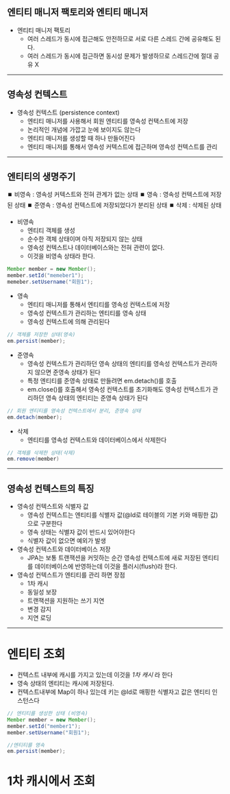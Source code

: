 ## 엔티티 매니저 팩토리와 엔티티 매니저
* 엔티티 매니저 팩토리
	* 여러 스레드가 동시에 접근해도 안전하므로 서로 다른 스레드 간에 공유해도 된다.
	* 여러 스레드가 동시에 접근하면 동시성 문제가 발생하므로 스레드간에 절대 공유 X
---
## 영속성 컨텍스트
* 영속성 컨텍스트 (persistence context)
	* 엔티티 매니저를 사용해서 회원 엔티티를 영속성 컨택스트에 저장
	* 논리적인 개념에 가깝고 눈에 보이지도 않는다
	* 엔티티 매니저를 생성할 때 하나 만들어진다
	* 엔티티 매니저를 통해서 영속성 커텍스트에 접근하며 영속성 컨텍스트를 관리
---
## 엔티티의 생명주기
⏹️ 비영속 : 영속성 커텍스트와 전혀 관계가 없는 상태
⏹️ 영속 : 영속성 컨텍스트에 저장된 상태
⏹️ 준영속 : 영속성 컨텍스트에 저장되었다가 분리된 상태
⏹️ 삭제 : 삭제된 상태

* 비영속
	* 엔티티 객체를 생성
	* 순수한 객체 상태이며 아직 저장되지 않는 상태
	* 영속성 컨텍스트나 데이터베이스와는 전혀 관련이 없다.
	* 이것을 비영속 상태라 한다.
```java
Member member = new Member();
member.setId("memeber1");
memeber.setUsername("회원1");
```
* 영속
	* 엔티티 매니저를 통해서 엔티티를 영속성 컨텍스트에 저장
	* 영속성 컨텍스트가 관리하는 엔티티를 영속 상태
	* 영속성 컨텍스트에 의해 관리된다
```java
// 객체를 저장한 상태(영속)
em.persist(member);
```
* 준영속
	* 영속성 컨텍스트가 관리하던 영속 상태의 엔티티를 영속성 컨텍스트가 관리하지 않으면 준영속 상태가 된다
	* 특정 엔티티를 준영속 상태로 만들려면 em.detach()를 호출
	* em.close()를 호출해서 영속성 컨텍스트를 초기화해도 영속성 컨텍스트가 관리하던 영속 상태의 엔티티는 준영속 상태가 된다
```java
// 회원 엔티티를 영속성 컨텍스트에서 분리, 준영속 상태
em.detach(member);
```
* 삭제
	* 엔티티를 영속성 컨텍스트와 데이터베이스에서 삭제한다
```java
// 객체를 삭제한 상태(삭제)
em.remove(member)
```
---
## 영속성 컨텍스트의 특징
* 영속성 컨텍스트와 식별자 값
	* 영속성 컨텍스트는 엔티티를 식별자 값(@Id로 테이블의 기본 키와 매핑한 값)으로 구분한다
	* 영속 상태는 식별자 값이 반드시 있어야한다
	* 식별자 값이 없으면 예외가 발생
* 영속성 컨텍스트와 데이터베이스 저장
	* JPA는 보통 트랜잭션을 커밋하는 순간 영속성 컨텍스트에 새로 저장된 엔티티를 데이터베이스에 반영하는데 이것을 플러시(flush)라 한다.
* 영속성 컨텍스트가 엔티티를 관리 하면 장점
	* 1차 캐시
	* 동일성 보장
	* 트랜잭션을 지원하는 쓰기 지연
	* 변경 감지
	* 지연 로딩
---
# 엔티티 조회
* 컨텍스트 내부에 캐시를 가지고 있는데 이것을 *1차 캐시* 라 한다
* 영속 상태의 엔티티는 캐시에 저장된다.
* 컨텍스트내부에 Map이 하나 있는데 키는 @Id로 매핑한 식별자고 값은 엔티티 인스턴스다
```java
// 엔티티를 생성한 상태 (비영속)
Member member = new Member();
member.setId("member1");
member.setUsername("회원1");

//엔티티를 영속
em.persist(member);
```

# 1차 캐시에서 조회
